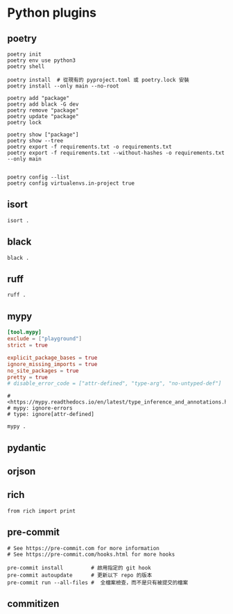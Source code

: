 # Python plugins

## poetry

```bash,icon=.devicon-bash-plain
poetry init
poetry env use python3
poetry shell

poetry install  # 從現有的 pyproject.toml 或 poetry.lock 安裝
poetry install --only main --no-root

poetry add "package"
poetry add black -G dev
poetry remove "package"
poetry update "package"
poetry lock

poetry show ["package"]
poetry show --tree
poetry export -f requirements.txt -o requirements.txt
poetry export -f requirements.txt --without-hashes -o requirements.txt --only main


poetry config --list
poetry config virtualenvs.in-project true
```

## isort

```bash,icon=.devicon-bash-plain
isort .
```

## black

```bash,icon=.devicon-bash-plain
black .
```

## ruff

```bash,icon=.devicon-bash-plain
ruff .
```

## mypy

```toml
[tool.mypy]
exclude = ["playground"]
strict = true

explicit_package_bases = true
ignore_missing_imports = true
no_site_packages = true
pretty = true
# disable_error_code = ["attr-defined", "type-arg", "no-untyped-def"]
```

```python,icon=.devicon-python-plain
# <https://mypy.readthedocs.io/en/latest/type_inference_and_annotations.html>
# mypy: ignore-errors
# type: ignore[attr-defined]
```

```bash,icon=.devicon-bash-plain
mypy .
```

## pydantic

## orjson

## rich

```python,icon=.devicon-python-plain
from rich import print
```

## pre-commit

```bash,icon=.devicon-bash-plain
# See https://pre-commit.com for more information
# See https://pre-commit.com/hooks.html for more hooks

pre-commit install         # 啟用指定的 git hook
pre-commit autoupdate      # 更新以下 repo 的版本
pre-commit run --all-files #  全檔案檢查，而不是只有被提交的檔案
```

## commitizen
